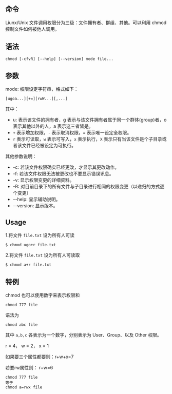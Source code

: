 ## 命令
Liunx/Unix 文件调用权限分为三级：文件拥有者、群组、其他。可以利用 chmod 控制文件如何被他人调用。

## 语法
```
chmod [-cfvR] [--help] [--version] mode file...
```

## 参数

mode: 权限设定字符串，格式如下：
```
[ugoa...][+=][rwW...][,...]
```

其中：

+ u: 表示该文件的拥有者，g 表示与该文件拥有者属于同一个群体(group)者，o 表示其他以外的人，a 表示这三者皆是。
+ `+` 表示增加权限，`-` 表示取消权限，`=` 表示唯一设定全权限。
+ `r` 表示可读取，`w` 表示可写入，`x` 表示执行，`X` 表示只有当该文件是个子目录或者该文件已经被设定为可执行。


其他参数说明：

+ -c: 若该文件权限确实已经更改，才显示其更改动作。
+ -f: 若该文件权限无法被更改也不要显示错误讯息。
+ -v: 显示权限变更的详细资料。
+ -R: 对目前目录下的所有文件与子目录进行相同的权限变更（以递归的方式逐个变更）
+ --help: 显示辅助说明。
+ --version: 显示版本。

## Usage

1.将文件 `file.txt` 设为所有人可读
```
$ chmod ugo+r file.txt
```
2.将文件 `file.txt` 设为所有人可读取
```
$ chmod a+r file.txt
```

## 特例
chmod 也可以使用数字来表示权限和
```
chmod 777 file
```

语法为
```
chmod abc file
```

其中 `a,b,c` 各表示为一个数字，分别表示为 User、Group、以及 Other 权限。

r = 4， w = 2， x = 1

如果要三个属性都要则：r+w+x=7

若要rw属性则： r+w=6
```
chmod 777 file
等于
chmod a=rwx file
```



